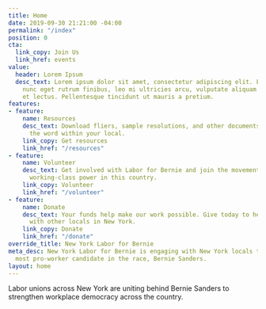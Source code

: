 ```yaml
---
title: Home
date: 2019-09-30 21:21:00 -04:00
permalink: "/index"
position: 0
cta:
  link_copy: Join Us
  link_href: events
value:
  header: Lorem Ipsum
  desc_text: Lorem ipsum dolor sit amet, consectetur adipiscing elit. Fusce dapibus,
    nunc eget rutrum finibus, leo mi ultricies arcu, vulputate aliquam sapien elit
    et lectus. Pellentesque tincidunt ut mauris a pretium.
features:
- feature:
    name: Resources
    desc_text: Download fliers, sample resolutions, and other documents to help spread
      the word within your local.
    link_copy: Get resources
    link_href: "/resources"
- feature:
    name: Volunteer
    desc_text: Get involved with Labor for Bernie and join the movement to strengthen
      working-class power in this country.
    link_copy: Volunteer
    link_href: "/volunteer"
- feature:
    name: Donate
    desc_text: Your funds help make our work possible. Give today to help us connect
      with other locals in New York.
    link_copy: Donate
    link_href: "/donate"
override_title: New York Labor for Bernie
meta_desc: New York Labor for Bernie is engaging with New York locals to support the
  most pro-worker candidate in the race, Bernie Sanders.
layout: home
---
```


Labor unions across New York are uniting behind Bernie Sanders to strengthen workplace democracy across the country.